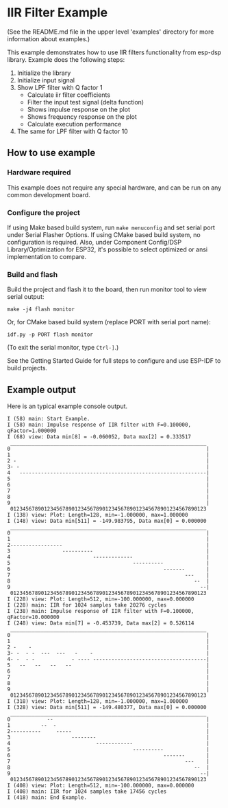 # IIR Filter Example 

(See the README.md file in the upper level 'examples' directory for more information about examples.)

This example demonstrates how to use IIR filters functionality from esp-dsp library. Example does the following steps:

1. Initialize the library
2. Initialize input signal
3. Show LPF filter with Q factor 1
    * Calculate iir filter coefficients
    * Filter the input test signal (delta function)
    * Shows impulse response on the plot
    * Shows frequency response on the plot
    * Calculate execution performance
4. The same for LPF filter with Q factor 10

## How to use example

### Hardware required

This example does not require any special hardware, and can be run on any common development board.

### Configure the project

If using Make based build system, run `make menuconfig` and set serial port under Serial Flasher Options. 
If using CMake based build system, no configuration is required.
Also, under Component Config/DSP Library/Optimization for ESP32, it's possible to select optimized or ansi implementation to compare. 

### Build and flash

Build the project and flash it to the board, then run monitor tool to view serial output:

```
make -j4 flash monitor
```

Or, for CMake based build system (replace PORT with serial port name):

```
idf.py -p PORT flash monitor
```

(To exit the serial monitor, type ``Ctrl-]``.)

See the Getting Started Guide for full steps to configure and use ESP-IDF to build projects.

## Example output

Here is an typical example console output. 

```
I (58) main: Start Example.
I (58) main: Impulse response of IIR filter with F=0.100000, qFactor=1.000000
I (68) view: Data min[8] = -0.060052, Data max[2] = 0.333517
 ________________________________________________________________
0                                                                |
1                                                                |
2 -                                                              |
3- -                                                             |
4   -------------------------------------------------------------|
5                                                                |
6                                                                |
7                                                                |
8                                                                |
9                                                                |
 0123456789012345678901234567890123456789012345678901234567890123
I (138) view: Plot: Length=128, min=-1.000000, max=1.000000
I (148) view: Data min[511] = -149.983795, Data max[0] = 0.000000
 ________________________________________________________________
0                                                                |
1                                                                |
2-----------------                                               |
3                 ----------                                     |
4                           -------------                        |
5                                        ----------              |
6                                                  -------       |
7                                                         ---    |
8                                                            --  |
9                                                              --|
 0123456789012345678901234567890123456789012345678901234567890123
I (228) view: Plot: Length=512, min=-100.000000, max=0.000000
I (228) main: IIR for 1024 samples take 20276 cycles
I (238) main: Impulse response of IIR filter with F=0.100000, qFactor=10.000000
I (248) view: Data min[7] = -0.453739, Data max[2] = 0.526114
 ________________________________________________________________
0                                                                |
1                                                                |
2 -    -                                                         |
3- -  - -  ---  ---   -    -                                     |
4- -  - -            - ---- -------------------------------------|
5   --   --   --   --                                            |
6                                                                |
7                                                                |
8                                                                |
9                                                                |
 0123456789012345678901234567890123456789012345678901234567890123
I (318) view: Plot: Length=128, min=-1.000000, max=1.000000
I (328) view: Data min[511] = -149.480377, Data max[0] = 0.000000
 ________________________________________________________________
0            --                                                  |
1          --  -                                                 |
2----------     -----                                            |
3                    --------                                    |
4                            ------------                        |
5                                        ----------              |
6                                                  -------       |
7                                                         ---    |
8                                                            --  |
9                                                              --|
 0123456789012345678901234567890123456789012345678901234567890123
I (408) view: Plot: Length=512, min=-100.000000, max=0.000000
I (408) main: IIR for 1024 samples take 17456 cycles
I (418) main: End Example.

```
